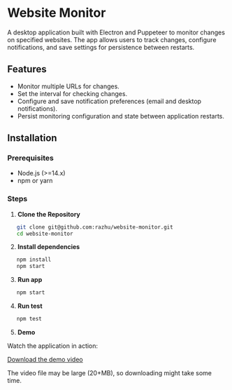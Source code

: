 # Website Monitor

A desktop application built with Electron and Puppeteer to monitor changes on specified websites. The app allows users to track changes, configure notifications, and save settings for persistence between restarts.

## Features

- Monitor multiple URLs for changes.
- Set the interval for checking changes.
- Configure and save notification preferences (email and desktop notifications).
- Persist monitoring configuration and state between application restarts.

## Installation

### Prerequisites

- Node.js (>=14.x)
- npm or yarn

### Steps

1. **Clone the Repository**

```bash
   git clone git@github.com:razhu/website-monitor.git
   cd website-monitor
```

2. **Install dependencies**

```bash
   npm install
   npm start
```

3. **Run app**

```bash
   npm start
```

4. **Run test**

```bash
   npm test
```

5. **Demo**

Watch the application in action:

[Download the demo video](https://github.com/razhu/website-monitor/tree/main/docs/video.mov)

The video file may be large (20+MB), so downloading might take some time.
